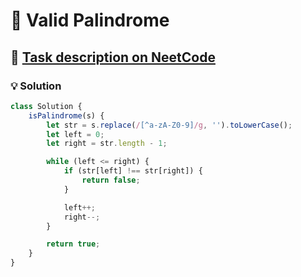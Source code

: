 # 📝 Valid Palindrome

## 🔗 [Task description on NeetCode](https://neetcode.io/problems/is-palindrome)

### 💡 Solution

```javascript
class Solution {
	isPalindrome(s) {
		let str = s.replace(/[^a-zA-Z0-9]/g, '').toLowerCase();
		let left = 0;
		let right = str.length - 1;

		while (left <= right) {
			if (str[left] !== str[right]) {
				return false;
			}

			left++;
			right--;
		}

		return true;
	}
}
```
